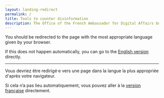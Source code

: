 ```yaml
---
layout: landing-redirect
permalink: /
title: Tools to counter disinformation
description: The Office of the French Ambassador for Digital Affairs builds tools to counter information manipulations that aim to disrupt social cohesion and electoral processes.
---
```


You should be redirected to the page with the most appropriate language given by your browser.

If this does not happen automatically, you can go to the [English version](/en) directly.

- - -

Vous devriez être redirigé‧e vers une page dans la langue la plus appropriée d'après votre navigateur.

Si cela n’a pas lieu automatiquement, vous pouvez aller à la [version française](/fr) directement.
